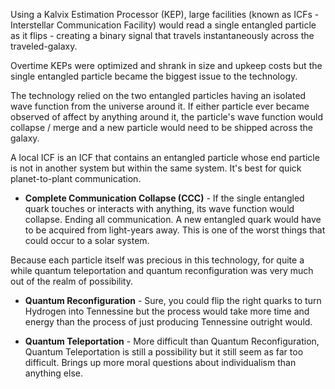 
Using a Kalvix Estimation Processor (KEP), large facilities (known as ICFs - Interstellar Communication Facility) would read a single entangled particle as it flips - creating a binary signal that travels instantaneously across the traveled-galaxy.

Overtime KEPs were optimized and shrank in size and upkeep costs but the single entangled particle became the biggest issue to the technology.

The technology relied on the two entangled particles having an isolated wave function from the universe around it. If either particle ever became observed of affect by anything around it, the particle's wave function would collapse / merge and a new particle would need to be shipped across the galaxy.

A local ICF is an ICF that contains an entangled particle whose end particle is not in another system but within the same system. It's best for quick planet-to-plant communication.

* **Complete Communication Collapse (CCC)** - If the single entangled quark touches or interacts with anything, its wave function would collapse. Ending all communication. A new entangled quark would have to be acquired from light-years away. This is one of the worst things that could occur to a solar system.

Because each particle itself was precious in this technology, for quite a while quantum teleportation and quantum reconfiguration was very much out of the realm of possibility.

* **Quantum Reconfiguration** - Sure, you could flip the right quarks to turn Hydrogen into Tennessine but the process would take more time and energy than the process of just producing Tennessine outright would.

* **Quantum Teleportation** - More difficult than Quantum Reconfiguration, Quantum Teleportation is still a possibility but it still seem as far too difficult. Brings up more moral questions about individualism than anything else.
